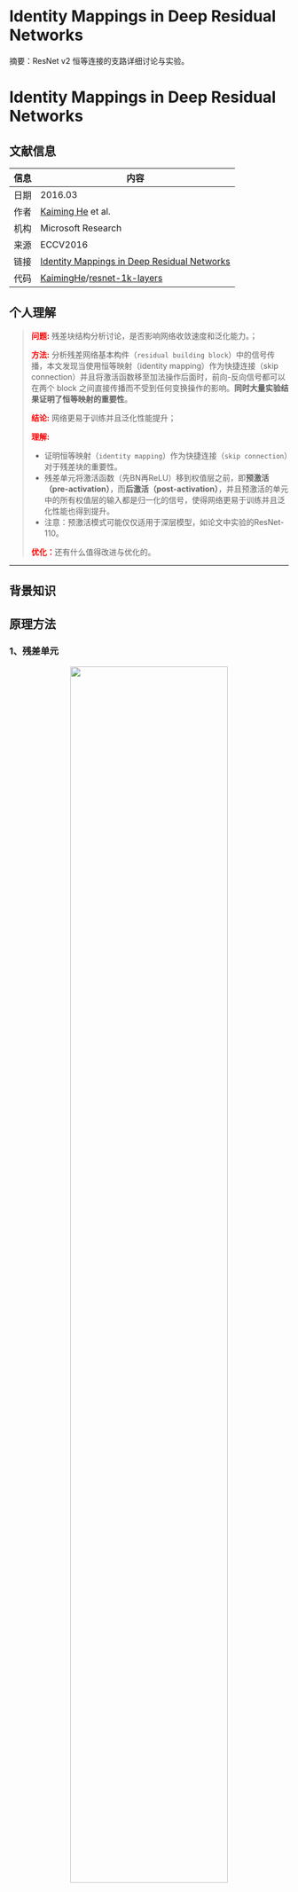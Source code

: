 # Identity Mappings in Deep Residual Networks

摘要：ResNet v2 恒等连接的支路详细讨论与实验。
<!--more-->



# Identity Mappings in Deep Residual Networks

## 文献信息
| 信息 | 内容                                                         |
| ---- | ------------------------------------------------------------ |
| 日期 | 2016.03                                                      |
| 作者 | [Kaiming He](http://kaiminghe.com/) et al.                   |
| 机构 | Microsoft Research                                           |
| 来源 | ECCV2016                                                     |
| 链接 | [Identity Mappings in Deep Residual Networks](https://arxiv.org/abs/1603.05027) |
| 代码 | [KaimingHe](https://github.com/KaimingHe)/[resnet-1k-layers](https://github.com/KaimingHe/resnet-1k-layers) |

## 个人理解

>
><strong style="color:red;">问题:</strong> 残差块结构分析讨论，是否影响网络收敛速度和泛化能力。；
>
><strong style="color:red;">方法:</strong> 分析残差网络基本构件（`residual building block`）中的信号传播，本文发现当使用恒等映射（identity mapping）作为快捷连接（skip connection）并且将激活函数移至加法操作后面时，前向-反向信号都可以在两个 block 之间直接传播而不受到任何变换操作的影响。**同时大量实验结果证明了恒等映射的重要性**。
>
><strong style="color:red;">结论:</strong> 网络更易于训练并且泛化性能提升；
>
><strong style="color:red;">理解:</strong> 
>
>- 证明恒等映射（`identity mapping`）作为快捷连接（`skip connection`）对于残差块的重要性。
>- 残差单元将激活函数（先BN再ReLU）移到权值层之前，即**预激活（pre-activation）**，而**后激活（post-activation）**，并且预激活的单元中的所有权值层的输入都是归一化的信号，使得网络更易于训练并且泛化性能也得到提升。
>- 注意：预激活模式可能仅仅适用于深层模型，如论文中实验的ResNet-110。
>
><strong style="color:red;">优化：</strong>还有什么值得改进与优化的。
---

## 背景知识

## 原理方法

### 1、残差单元

<div align=center>
    <img src=https://cloud-resources-data.oss-cn-chengdu.aliyuncs.com/blog/v2-e3f649b10152fba79782fa0f511c1c6a_r.jpg width=75% />
</div>

残差单元公式:
$$
	y_l=h(x_l)+F(x_l,W_l)  \\
	x_{l+1} = f(y_l)
$$
其中，$x_l$是第l个残差单元的输入特征，$W=\{W_{l,k|1≤k≤K}\}$是一个与第 l个残差单元相关的权重和偏差的集合，K是残差单元内部的层的数量（K分别为2和3，即普通残差块和瓶颈残差块）。 $F$是残差函数，函数$f$是元素加和后的激活操作（ResNet-v1中采用的是ReLU），函数$h$是恒等映射$h(x_l)=x_l$。

如果$f$是一个恒等映射:$x_{l+1}\equiv x_{l}$，得：

$$
x_{l+1}=x_{l}+\mathcal{F}(x_{l},\mathcal{W}_{l}) \text{ }\text{ }\text{ }\text{ }\text{ }\text{ }\text{ }\text{ }\text{ }
$$


递归地，$x_{l+2}=x_{l+1}+\mathcal{F}(x_{l+1},\mathcal{W}_{l+1})=x_{l}+\mathcal{F}(x_{l},\mathcal{W}_{l})+\mathcal{F}(x_{l+1},\mathcal{W}_{l+1})$,得：

$$
x_{L}=x_{l}+\sum_{i=1}^{L-1}\mathcal{F}(x_{i},\mathcal{W}_{i}) \text{ }\text{ }\text{ }\text{ }\text{ }\text{ }\text{ }\text{ }\text{ }
$$


特性：
1. 任意深层单元的特征都可以由起始特征$x0$与先前所有残差函数相加得到，而普通通网络的深层特征是由一系列的矩阵向量相乘得到。**残差网络是连加$x_{L}=x_{0}+\sum_{i=0}^{L-1}\mathcal{F}(x_{i},\mathcal{W}_{i})$，普通网络是连乘**$\prod_{i=0}^{L-1}W_{i}{x}_0$（忽略ReLU和BN）。
2. 反向传播特性，假设损失函数为E，**残差结构表明梯度$\frac{\partial E}{\partial {{x}_{l}}}$可以被分解成两个部分进行反向传播**：其中 $\frac{\partial E}{\partial {{x}_{L}}}$直接传递信息而不涉及任何权重层，而另一部分$\frac{\partial E}{\partial {{x}_{L}}}\left(\frac{\partial {\sum_{i=l}^{L-1}\mathcal{F}}}{\partial {{x}_{l}}}\right)$表示通过权重层传播的信息。$\frac{\partial E}{\partial {{x}_{L}}}$保证了信息能够直接传回任意浅单元l。等式同样表明了在一个mini-batch中梯度$\frac{\partial E}{\partial {{x}_{l}}}$不可能出现消失的情况，因为通常$\frac{\partial {\sum_{i=l}^{L-1}\mathcal{F}}}{\partial {{x}_{l}}}$对于一个mini-batch的全部样本不可能都为-1。这意味着，哪怕权重是任意小的，也不可能出现梯度消失的情况。

$$
\frac{\partial E}{\partial {{x}_{l}}}=\frac{\partial E}{\partial {{x}_{L}}}\frac{\partial {{x}_{L}}}{\partial {{x}_{l}}}=\frac{\partial E}{\partial{{x}_{L}}}\left(1+\frac{\partial {\sum_{i=l}^{L-1}\mathcal{F}({x}_{i}, \mathcal{W}_{i})}}{\partial {{x}_{l}}}\right) \text{ }\text{ }\text{ }\text{ }\text{ }\text{ }\text{ }\text{ }\text{ }
$$

### 2、恒等跳跃连接

<div align=center>
    <img src=https://cloud-resources-data.oss-cn-chengdu.aliyuncs.com/blog/v2-a90049141bc4cc28ff871f920bae8124_r.jpg width=75% />
</div>

验证公式$h$是一个恒等连接的重要性，假设$h(x_{l})=\lambda_{l} x_{l}$，$λ_l$ 是可调节的变量，假设 $f$是恒等映射，得：
$$
{x}_{L} =  (\prod_{i=l}^{L-1}\lambda_{i}){x}_{l} + \sum_{i=l}^{L-1} (\prod_{j=i+1}^{L-1}\lambda_{\tiny j}) \mathcal{F}({x}_{i}, \mathcal{W}_{i}) \\

{x}_{L} = (\prod_{i=l}^{L-1}\lambda_{i}){x}_{l} + \sum_{i=l}^{L-1}\mathcal{\hat{F}}({x}_{i}, \mathcal{W}_{i}) \text{ }
$$

$$
\frac{\partial E}{\partial {{x}_{l}}}=\frac{\partial E}{\partial {{x}_{L}}}\left((\prod_{i=l}^{L-1}\lambda_{i})+\frac{\partial {\sum_{i=l}^{L-1}\mathcal{\hat{F}}({x}_{i}\mathcal{W}_{i})}}{\partial {{x}_{l}}}\right) 
$$

公式说明：

1. 第一项会额外引进一个缩放因子$\prod_{i=l}^{L-1}\lambda_{i}$。对于一个极深的网络(L非常大)，如果$λ_i>1$，这个系数将会指数级大；如果 $λi<1$，这个系数将会变得指数级小并且消失，从而阻断从捷径反向传来的信号，并迫使它流向权重层，这将对优化造成困难。

2. 原始的identity skip connection被一个简单的缩放（$h(x_{l})=\lambda_{l}x_{l}$）代替。如果skip connection $h(x_l)$表示更复杂的变换（例如gating或者1x1卷积），公式的第一项变成了$\prod_{i=l}^{L-1}h'_{i}$，这里$h′$是$h$的导数。这个乘积也可能阻碍信息的反向传播并且阻碍训练训练过程。

**实验对比**：作者在CIFAR-10数据集上ResNet_v1-110实验。极深的ResNet_v1-110有54个两层残差单元(包含3x3卷积层)。假设f为恒等映射，这部分的实验中，和ResNet_v1一致，令f=ReLU。

分别对恒等跳跃连接支路（灰色箭头）：乘以一个常量缩放、sigmoid函数权重、1x1卷积、dropout，

<div align=center>
    <img src=https://cloud-resources-data.oss-cn-chengdu.aliyuncs.com/blog/v2-a90049141bc4cc28ff871f920bae8124_r.jpg width=75% />
</div>

- 常量缩放$\lambda$：常数比例相乘。

对于所有的捷径连接，设置λ=0.5。进一步考虑$F$的两种缩放情况：(1) F不进行缩放。(2) $f$用一个常量1−λ=0.5进行缩放，类似highway gating，但gate是固定的。(1)收敛的不好（测试错误率高于20%），(2)能够收敛，但是测试错误率（12.35%）比原始的ResNet-110高很多。表明当shortcut信号scaled down时，优化有困难。

- exclusive gating：1x1-sigmod函数训练权重，与两支路相乘。

和Highway Network一样，采用一个gating机制，作者考虑一个后面接sigmoid激活函数的gating函数$$g(x)=(W_gx+b_g)$$。在一个卷积网络中g(x)可以通过1x1卷积层实现。gating函数通过元素元素级别的乘法调节信号。

exclusive gating机制的影响是两面的，当1−g(x)接近1时，gated shortcut连接是十分接近于identity的，这有助于信息的传播；但是在这种情况下，g(x)接近0，并且抑制了函数FF。为了单独研究gating函数对于shortcut path的影响，我们接下来研究了没有exclusive gating机制。

- Shortcut-only gating：1x1-sigmod函数训练权重，与跳跃支路相乘。效果差

在这种情况下，函数F不进行缩放；shortcut path只用1−g(x)进行缩放）。bg的初始值对于这种情况仍然很重要。当bg的初始值是0时（所以1-g(x)的初始化的期望值为0.5），网络收敛到一个很烂的结果。这也是由于训练误差很高。

当bg的初始值是一个非常小的负数（very negatively biased 例如 -6），1−g(x)的值非常接近1并且shortcut连接接近于identity映射。因此结果（6.69%表1）是很接近ResNet_v1-110。

- 1x1 Convolutional shortcut：浅层好，深层差。

- Dropout shortcut：未收敛到好结果。

讨论：
如上图中灰色箭头所示，shortcut连接是信息传递最直接的路径。shortcut连接中的操作 (scale、gating、1××1 conv及 dropout) 会阻碍信息的传递，以致于优化困难。

值得注意的是1×1的卷积shortcut连接引入了更多的参数，本应该具有比恒等捷径连接更强大的表达能力。事实上，shortcut-only gating 和1×1的卷积涵盖了恒等捷径连接的解空间(即，他们能够以恒等捷径连接的形式进行优化)。然而，它们的训练误差比恒等捷径连接的训练误差要高得多，这表明了这些模型退化问题的原因是优化问题，而不是表达能力的问题

### 3、激活函数



<div align=center>
    <img src=https://cloud-resources-data.oss-cn-chengdu.aliyuncs.com/blog/v2-df6cf78b3c0a90fd00a1d71884387498_r.jpg width=75% />
</div>

先验证了$h$和$F$公式为恒等映射的重要性，再验证二者相加后的输出为恒等映射，公式$f$如果也是一个恒等连接的重要性，通过调节激活函数 (`ReLU and/or BN`) 的位置，来使$f$是恒等映射原始的残差单元输出。

实验对比：

<div align=center>
    <img src=https://cloud-resources-data.oss-cn-chengdu.aliyuncs.com/blog/v2-5e5cf9e16a23a8a629165482bcd3de47_r.jpg width=75% />
</div>

1. BN after addition 效果比基准差，BN 层移到相加操作后面会阻碍信号传播，一个明显的现象就是训练初期误差下降缓慢。
2. ReLU before addition 这样组合的话残差函数分支的输出就一直保持非负，这会影响到模型的表示能力，而实验结果也表明这种组合比基准差。
3. Post-activation or pre-activation 原来的设计中相加操作后面还有一个 ReLU 激活函数，这个激活函数会影响到残差单元的两个分支，现在将它移到残差函数分支上，快捷连接分支不再受到影响。

注意：预激活方式又可以分为两种：只将 ReLU 放在前面，或者将 ReLU 和 BN都放到前面，根据实验结果可以看出 full pre-activation 的效果要更好。

预激活有两个方面的优点：1) [公式] 变为恒等映射，使得网络更易于优化；2)使用 BN 作为预激活可以加强对模型的正则化。

Ease of optimization 这在训练 1001 层残差网络时尤为明显。使用原来设计的网络在起始阶段误差下降很慢，因为 [公式] 是 ReLU 激活函数，当信号为负时会被截断，使模型无法很好地逼近期望函数；而使用预激活网络中的$f$是恒等映射，信号可以在不同单元直接直接传播。本文使用的 1001层网络优化速度很快，并且得到了最低的误差。

$f$为 ReLU 对浅层残差网络的影响并不大，如图 6-right 所示。本文认为是当网络经过一段时间的训练之后权值经过适当的调整，使得单元输出基本都是非负，此时$f$不再对信号进行截断。但是截断现象在超过 1000层的网络中经常发生。

Reducing overfitting，使用了预激活的网络的训练误差稍高，但却得到更低的测试误差，本文推测这是 BN 层的正则化效果所致。在原始残差单元中，尽管BN对信号进行了标准化，但是它很快就被合并到捷径连接(shortcut)上，组合的信号并不是被标准化的。这个非标准化的信号又被用作下一个权重层的输入。与之相反，本文的预激活（pre-activation）版本的模型中，权重层的输入总是标准化的。

## 训练与测试

略。

## 参考文献

[^01]: [黑暗星球-ResNet v2论文笔记-CSDN](https://blog.csdn.net/u014061630/article/details/80558661)

